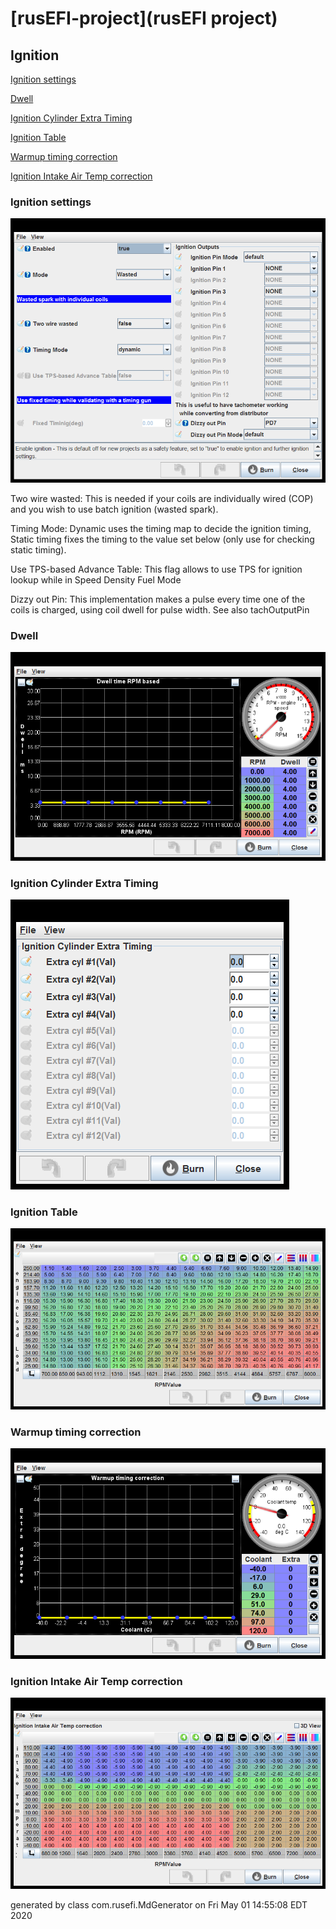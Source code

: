 # [rusEFI-project](rusEFI project)
## Ignition
[Ignition settings](#Ignition-settings)

[Dwell](#Dwell)

[Ignition Cylinder Extra Timing](#Ignition-Cylinder-Extra-Timing)

[Ignition Table](#Ignition-Table)

[Warmup timing correction](#Warmup-timing-correction)

[Ignition Intake Air Temp correction](#Ignition-Intake-Air-Temp-correction)

### Ignition settings
![x](overview/TS_generated/dialog_Ignition_settings.png)

Two wire wasted: This is needed if your coils are individually wired (COP) and you wish to use batch ignition (wasted spark).

Timing Mode: Dynamic uses the timing map to decide the ignition timing, Static timing fixes the timing to the value set below (only use for checking static timing).

Use TPS-based Advance Table: This flag allows to use TPS for ignition lookup while in Speed Density Fuel Mode

Dizzy out Pin: This implementation makes a pulse every time one of the coils is charged, using coil dwell for pulse width. See also tachOutputPin

### Dwell
![x](overview/TS_generated/dialog_Dwell.png)

### Ignition Cylinder Extra Timing
![x](overview/TS_generated/dialog_Ignition_Cylinder_Extra_Timing.png)

### Ignition Table
![x](overview/TS_generated/dialog_Ignition_Table.png)

### Warmup timing correction
![x](overview/TS_generated/dialog_Warmup_timing_correction.png)

### Ignition Intake Air Temp correction
![x](overview/TS_generated/dialog_Ignition_Intake_Air_Temp_correction.png)


generated by class com.rusefi.MdGenerator on Fri May 01 14:55:08 EDT 2020

